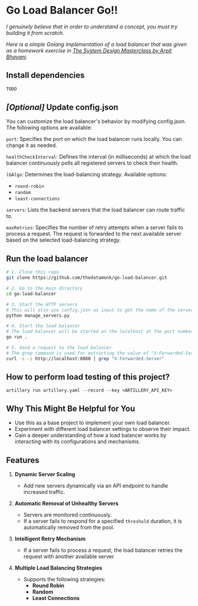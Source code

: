 # Go Load Balancer Go!!

*I genuinely believe that in order to understand a concept, you must try building it from scratch.*

*Here is a simple Golang implementation of a load balancer that was given as a homework exercise in [*The System Design Masterclass by Arpit Bhayani*](https://arpitbhayani.me/masterclass/).*


## Install dependencies

```sh
TODO
```

## *[Optional]* Update config.json
You can customize the load balancer's behavior by modifying config.json. The following options are available:

`port`: Specifies the port on which the load balancer runs locally. You can change it as needed.

`healthCheckInterval`: Defines the interval (in milliseconds) at which the load balancer continuously polls all registered servers to check their health.

`lbAlgo`: Determines the load-balancing strategy. Available options:<br>
-  `round-robin`
- `random`
- `least-connections`

`servers`: Lists the backend servers that the load balancer can route traffic to.

`maxRetries`: Specifies the number of retry attempts when a server fails to process a request. The request is forwarded to the next available server based on the selected load-balancing strategy.

## Run the load balancer

```sh
# 1. Clone this repo
git clone https://github.com/thedatamonk/go-load-balancer.git

# 2. Go to the main directory
cd go-load-balancer

# 3. Start the HTTP servers
# This will also use config.json as input to get the name of the servers that need to be managed by the load balancer
python manage_servers.py

# 4. Start the load balancer
# The load balancer will be started on the localhost at the port number specified in the config.json
go run .

# 5. Send a request to the load balancer
# The grep command is used for extracting the value of "X-Forwarded-Server" from the server response.
curl -s -i http://localhost:8080 | grep "X-Forwarded-Server"

```

## How to perform load testing of this project?

```
artillery run artillery.yaml --record --key <ARTILLERY_API_KEY>
```

## Why This Might Be Helpful for You

- Use this as a base project to implement your own load balancer.
- Experiment with different load balancer settings to observe their impact.
- Gain a deeper understanding of how a load balancer works by interacting with its configurations and mechanisms.

## Features

1. **Dynamic Server Scaling**  
   - Add new servers dynamically via an API endpoint to handle increased traffic.

2. **Automatic Removal of Unhealthy Servers**  
   - Servers are monitored continuously.  
   - If a server fails to respond for a specified `threshold` duration, it is automatically removed from the pool.

3. **Intelligent Retry Mechanism**  
   - If a server fails to process a request, the load balancer retries the request with another available server.

4. **Multiple Load Balancing Strategies**  
   - Supports the following strategies:  
     - **Round Robin**  
     - **Random**  
     - **Least Connections**


